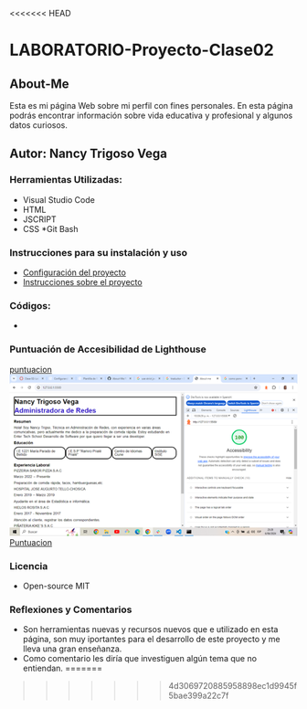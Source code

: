<<<<<<< HEAD
# LABORATORIO-Proyecto-Clase02
## About-Me
Esta es mi página Web sobre mi perfil con fines personales. En esta página podrás encontrar información sobre vida educativa y profesional y algunos datos curiosos.
## Autor: Nancy Trigoso Vega
### Herramientas Utilizadas:
* Visual Studio Code
* HTML
* JSCRIPT
* CSS
*Git Bash
### Instrucciones para su instalación y uso
* [Configuración del proyecto](https://entertechschool.github.io/code-201-guide/curriculum/class-02/project-setup)
* [Instrucciones sobre el proyecto](https://canvas.instructure.com/courses/9592509/assignments/46879370)
### Códigos:
* 
### Puntuación de Accesibilidad de Lighthouse
[puntuacion](Lighthouse.png)
<img alt="puntuacion" src="/img/Lighthouse.png">
[Puntuacion]()
### Licencia 
* Open-source MIT 
### Reflexiones y Comentarios
* Son herramientas nuevas y recursos nuevos que e utilizado en esta página, son muy iportantes para el desarrollo de este proyecto y me lleva una gran enseñanza.
* Como comentario les diría que investiguen algún tema que no entiendan.
=======

>>>>>>> 4d3069720885958898ec1d9945f5bae399a22c7f

